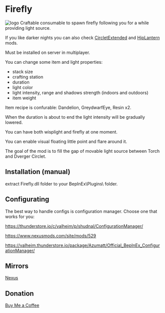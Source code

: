 # Firefly
![logo](https://staticdelivery.nexusmods.com/mods/3667/images/headers/2741_1712869823.jpg)
Craftable consumable to spawn firefly following you for a while providing light source.

If you like darker nights you can also check [CircletExtended](https://thunderstore.io/c/valheim/p/shudnal/CircletExtended/) and [HipLantern](https://thunderstore.io/c/valheim/p/shudnal/HipLantern/) mods.

Must be installed on server in multiplayer.

You can change some item and light properties:
* stack size
* crafting station
* duration
* light color
* light intensity, range and shadows strength (indoors and outdoors)
* item weight

Item recipe is confurable: Dandelion, GreydwarfEye, Resin x2.

When the duration is about to end the light intensity will be gradually lowered.

You can have both wisplight and firefly at one moment.

You can enable visual floating little point and flare around it.

The goal of the mod is to fill the gap of movable light source between Torch and Dverger Circlet.

## Installation (manual)
extract Firefly.dll folder to your BepInEx\Plugins\ folder.

## Configurating
The best way to handle configs is configuration manager. Choose one that works for you:

https://thunderstore.io/c/valheim/p/shudnal/ConfigurationManager/

https://www.nexusmods.com/site/mods/529

https://valheim.thunderstore.io/package/Azumatt/Official_BepInEx_ConfigurationManager/

## Mirrors
[Nexus](https://www.nexusmods.com/valheim/mods/2741)

## Donation
[Buy Me a Coffee](https://buymeacoffee.com/shudnal)